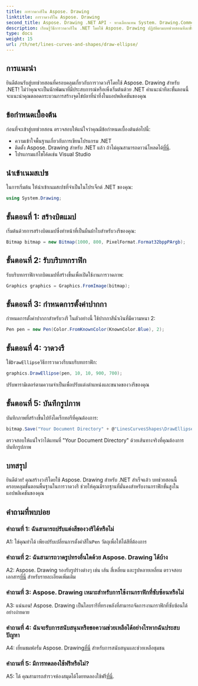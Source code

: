 ```yaml
---
title: การวาดวงรีใน Aspose. Drawing
linktitle: การวาดวงรีใน Aspose. Drawing
second_title: Aspose. Drawing .NET API - ทางเลือกแทน System. Drawing.Common
description: เรียนรู้วิธีการวาดวงรีใน .NET โดยใช้ Aspose. Drawing ปฏิบัติตามบทช่วยสอนทีละขั้นตอนนี้เพื่อสร้างกราฟิกที่น่าทึ่งได้อย่างง่ายดาย
type: docs
weight: 15
url: /th/net/lines-curves-and-shapes/draw-ellipse/
---
```

## การแนะนำ

ยินดีต้อนรับสู่บทช่วยสอนที่ครอบคลุมเกี่ยวกับการวาดวงรีโดยใช้ Aspose. Drawing สำหรับ .NET! ไม่ว่าคุณจะเป็นนักพัฒนาที่มีประสบการณ์หรือเพิ่งเริ่มต้นด้วย .NET คำแนะนำทีละขั้นตอนนี้จะแนะนำคุณตลอดกระบวนการสร้างจุดไข่ปลาที่น่าทึ่งในแอปพลิเคชันของคุณ

## ข้อกำหนดเบื้องต้น

ก่อนที่จะเข้าสู่บทช่วยสอน ตรวจสอบให้แน่ใจว่าคุณมีข้อกำหนดเบื้องต้นต่อไปนี้:

- ความเข้าใจพื้นฐานเกี่ยวกับการเขียนโปรแกรม .NET
-  ติดตั้ง Aspose. Drawing สำหรับ .NET แล้ว ถ้าไม่คุณสามารถดาวน์โหลดได้[ที่นี่](https://releases.aspose.com/drawing/net/).
- โปรแกรมแก้ไขโค้ดเช่น Visual Studio

## นำเข้าเนมสเปซ

ในการเริ่มต้น ให้นำเข้าเนมสเปซที่จำเป็นในโปรเจ็กต์ .NET ของคุณ:

```csharp
using System.Drawing;
```

## ขั้นตอนที่ 1: สร้างบิตแมป

เริ่มต้นด้วยการสร้างบิตแมปซึ่งทำหน้าที่เป็นผืนผ้าใบสำหรับวงรีของคุณ:

```csharp
Bitmap bitmap = new Bitmap(1000, 800, PixelFormat.Format32bppPArgb);
```

## ขั้นตอนที่ 2: รับบริบทกราฟิก

รับบริบทกราฟิกจากบิตแมปที่สร้างขึ้นเพื่อเปิดใช้งานการวาดภาพ:

```csharp
Graphics graphics = Graphics.FromImage(bitmap);
```

## ขั้นตอนที่ 3: กำหนดการตั้งค่าปากกา

กำหนดการตั้งค่าปากกาสำหรับวงรี ในตัวอย่างนี้ ใช้ปากกาสีน้ำเงินที่มีความหนา 2:

```csharp
Pen pen = new Pen(Color.FromKnownColor(KnownColor.Blue), 2);
```

## ขั้นตอนที่ 4: วาดวงรี

 ใช้`DrawEllipse`วิธีการวาดวงรีบนบริบทกราฟิก:

```csharp
graphics.DrawEllipse(pen, 10, 10, 900, 700);
```

ปรับพารามิเตอร์ตามความจำเป็นเพื่อปรับแต่งตำแหน่งและขนาดของวงรีของคุณ

## ขั้นตอนที่ 5: บันทึกรูปภาพ

บันทึกภาพที่สร้างขึ้นไปยังไดเร็กทอรีที่คุณต้องการ:

```csharp
bitmap.Save("Your Document Directory" + @"LinesCurvesShapes\DrawEllipse_out.png");
```

ตรวจสอบให้แน่ใจว่าได้แทนที่ "Your Document Directory" ด้วยเส้นทางจริงที่คุณต้องการบันทึกรูปภาพ

## บทสรุป

ยินดีด้วย! คุณสร้างวงรีโดยใช้ Aspose. Drawing สำหรับ .NET สำเร็จแล้ว บทช่วยสอนนี้ครอบคลุมขั้นตอนพื้นฐานในการวาดวงรี ช่วยให้คุณมีรากฐานที่มั่นคงสำหรับงานกราฟิกขั้นสูงในแอปพลิเคชันของคุณ

## คำถามที่พบบ่อย

### คำถามที่ 1: ฉันสามารถปรับแต่งสีของวงรีได้หรือไม่

 A1: ใช่คุณทำได้ เพียงปรับเปลี่ยนการตั้งค่าสีใน`Pen` วัตถุเพื่อให้ได้สีที่ต้องการ

### คำถามที่ 2: ฉันสามารถวาดรูปทรงอื่นใดด้วย Aspose. Drawing ได้บ้าง

 A2: Aspose. Drawing รองรับรูปร่างต่างๆ เช่น เส้น สี่เหลี่ยม และรูปหลายเหลี่ยม ตรวจสอบเอกสาร[ที่นี่](https://reference.aspose.com/drawing/net/) สำหรับรายละเอียดเพิ่มเติม

### คำถามที่ 3: Aspose. Drawing เหมาะสำหรับการใช้งานกราฟิกที่ซับซ้อนหรือไม่

A3: แน่นอน! Aspose. Drawing เป็นไลบรารีที่ทรงพลังที่สามารถจัดการงานกราฟิกที่ซับซ้อนได้อย่างง่ายดาย

### คำถามที่ 4: ฉันจะรับการสนับสนุนหรือขอความช่วยเหลือได้อย่างไรหากฉันประสบปัญหา

 A4: เยี่ยมชมฟอรั่ม Aspose. Drawing[ที่นี่](https://forum.aspose.com/c/diagram/17) สำหรับการสนับสนุนและช่วยเหลือชุมชน

### คำถามที่ 5: มีการทดลองใช้ฟรีหรือไม่?

 A5: ได้ คุณสามารถสำรวจห้องสมุดได้โดยทดลองใช้ฟรี[ที่นี่](https://releases.aspose.com/).
